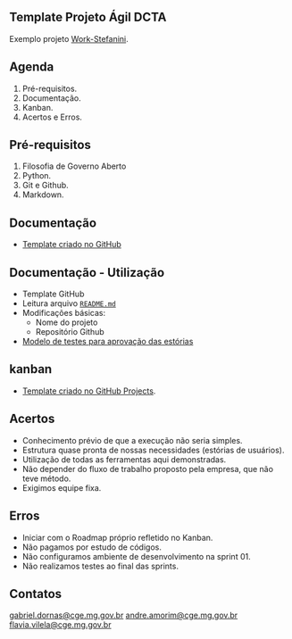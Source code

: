 ## Template Projeto Ágil DCTA

Exemplo projeto [Work-Stefanini](https://transparencia-mg.github.io/work-stefanini/).



## Agenda

1. Pré-requisitos.
2. Documentação.
3. Kanban.
4. Acertos e Erros.



## Pré-requisitos

1. Filosofia de Governo Aberto
2. Python.
3. Git e Github.
4. Markdown.



## Documentação

- [Template criado no GitHub](https://github.com/transparencia-mg/template-projeto-agil)


## Documentação - Utilização

- Template GitHub
- Leitura arquivo [`README.md`](https://github.com/transparencia-mg/template-projeto-agil/blob/main/README.md)
- Modificações básicas:
	- Nome do projeto
	- Repositório Github
- [Modelo de testes para aprovação das estórias](https://www.youtube.com/watch?v=z1qQP2A33xk&list=PLCbgbVHsUygBhGOxedp2CJGA2pDlSifZh)



## kanban

- [Template criado no GitHub Projects](https://github.com/orgs/transparencia-mg/projects/6/views/2).



## Acertos

- Conhecimento prévio de que a execução não seria simples.
- Estrutura quase pronta de nossas necessidades (estórias de  usuários).
- Utilização de todas as ferramentas aqui demonstradas.
- Não depender do fluxo de trabalho proposto pela empresa, que não teve método.
- Exigimos equipe fixa.



## Erros

- Iniciar com o Roadmap próprio refletido no Kanban.
- Não pagamos por estudo de códigos.
- Não configuramos ambiente de desenvolvimento na sprint 01.
- Não realizamos testes ao final das sprints.



## Contatos

gabriel.dornas@cge.mg.gov.br
andre.amorim@cge.mg.gov.br
flavia.vilela@cge.mg.gov.br